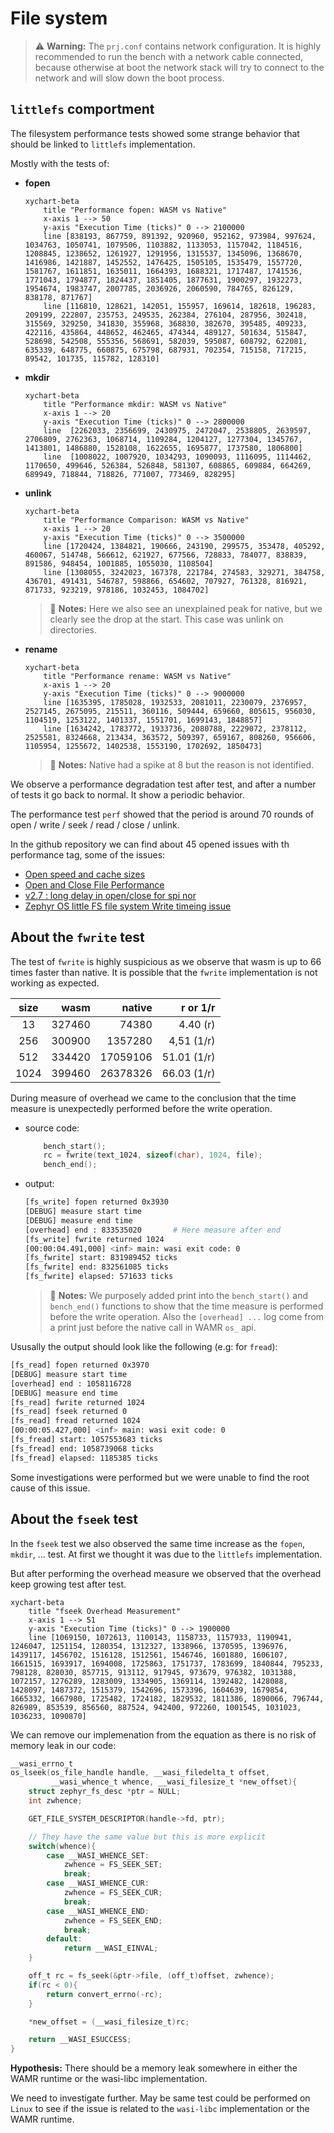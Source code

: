 # File system

>⚠️ **Warning:** The `prj.conf` contains network configuration. It is highly recommended to run the bench with a network cable connected, because otherwise at boot the network stack will try to connect to the network and will slow down the boot process.

## `littlefs` comportment
The filesystem performance tests showed some strange behavior that should be linked to `littlefs` implementation. 

Mostly with the tests of: 
* **fopen**
    ```mermaid
    xychart-beta
        title "Performance fopen: WASM vs Native"
        x-axis 1 --> 50
        y-axis "Execution Time (ticks)" 0 --> 2100000
        line [838193, 867759, 891392, 920960, 952162, 973984, 997624, 1034763, 1050741, 1079506, 1103882, 1133053, 1157042, 1184516, 1208845, 1238652, 1261927, 1291956, 1315537, 1345096, 1368670, 1416986, 1421887, 1452552, 1476425, 1505105, 1535479, 1557720, 1581767, 1611851, 1635011, 1664393, 1688321, 1717487, 1741536, 1771043, 1794877, 1824437, 1851405, 1877631, 1900297, 1932273, 1954674, 1983747, 2007785, 2036926, 2060590, 784765, 826129, 838178, 871767]
        line [116810, 128621, 142051, 155957, 169614, 182618, 196283, 209199, 222807, 235753, 249535, 262384, 276104, 287956, 302418, 315569, 329250, 341830, 355968, 368830, 382670, 395485, 409233, 422116, 435864, 448652, 462465, 474344, 489127, 501634, 515847, 528698, 542508, 555356, 568691, 582039, 595087, 608792, 622081, 635339, 648775, 660875, 675798, 687931, 702354, 715158, 717215, 89542, 101735, 115782, 128310]
    ```
* **mkdir**
    ```mermaid
    xychart-beta
        title "Performance mkdir: WASM vs Native"
        x-axis 1 --> 20
        y-axis "Execution Time (ticks)" 0 --> 2800000
        line  [2262033, 2356699, 2430975, 2472047, 2538805, 2639597, 2706809, 2762363, 1068714, 1109284, 1204127, 1277304, 1345767, 1413801, 1486880, 1528108, 1622655, 1695877, 1737580, 1806800]
        line  [1008022, 1007920, 1034293, 1090093, 1116095, 1114462, 1170650, 499646, 526384, 526848, 581307, 608865, 609884, 664269, 689949, 718844, 718826, 771007, 773469, 828295]
    ```
* **unlink** 
    ```mermaid
    xychart-beta
        title "Performance Comparison: WASM vs Native"
        x-axis 1 --> 20
        y-axis "Execution Time (ticks)" 0 --> 3500000
        line [1720424, 1384821, 190666, 243190, 299575, 353478, 405292, 460067, 514748, 566612, 621927, 677566, 728833, 784077, 838839, 891586, 948454, 1001885, 1055030, 1108504]
        line [1308055, 3242023, 167378, 221784, 274583, 329271, 384758, 436701, 491431, 546787, 598866, 654602, 707927, 761328, 816921, 871733, 923219, 978186, 1032453, 1084702]
    ```
    >📄 **Notes:** Here we also see an unexplained peak for native, but we clearly see the drop at the start. This case was unlink on directories.
* **rename** 
    ```mermaid
    xychart-beta
        title "Performance rename: WASM vs Native"
        x-axis 1 --> 20
        y-axis "Execution Time (ticks)" 0 --> 9000000
        line [1635395, 1785028, 1932533, 2081011, 2230079, 2376957, 2527145, 2675095, 215511, 360116, 509444, 659660, 805615, 956030, 1104519, 1253122, 1401337, 1551701, 1699143, 1848857]
        line [1634242, 1783772, 1933736, 2080788, 2229072, 2378112, 2525581, 8324668, 213434, 363572, 509397, 659167, 808260, 956606, 1105954, 1255672, 1402538, 1553190, 1702692, 1850473]
    ```
    >📄 **Notes:**  Native had a spike at 8 but the reason is not identified.

We observe a performance degradation test after test, and after a number of tests it go back to normal. It show a periodic behavior.

The performance test `perf` showed that the period is around 70 rounds of open / write / seek / read / close / unlink.

In the github repository we can find about 45 opened issues with th performance tag, some of the issues: 
* [Open speed and cache sizes](https://github.com/littlefs-project/littlefs/issues/783)
* [Open and Close File Performance](https://github.com/littlefs-project/littlefs/issues/214)
* [v2.7 : long delay in open/close for spi nor](https://github.com/littlefs-project/littlefs/issues/965)
* [Zephyr OS little FS file system Write timeing issue](https://github.com/littlefs-project/littlefs/issues/935)

## About the `fwrite` test
The test of `fwrite` is highly suspicious as we observe that wasm is up to 66 times faster than native. It is possible that the `fwrite` implementation is not working as expected.

| size | wasm    | native   | r or 1/r    |
| :--: | ------: | ------:  | ----------: |
| 13   | 327460  | 74380    | 4.40 (r)    |
| 256  | 300900  | 1357280  | 4,51 (1/r)  |
| 512  | 334420  | 17059106 | 51.01 (1/r) |
| 1024 | 399460  | 26378326 | 66.03 (1/r) |

During measure of overhead we came to the conclusion that the time measure is unexpectedly performed before the write operation. 

* source code:
    ```c
        bench_start();
        rc = fwrite(text_1024, sizeof(char), 1024, file);
        bench_end();
    ```

* output:
    ```bash
    [fs_write] fopen returned 0x3930
    [DEBUG] measure start time
    [DEBUG] measure end time
    [overhead] end : 833535020       # Here measure after end
    [fs_write] fwrite returned 1024
    [00:00:04.491,000] <inf> main: wasi exit code: 0
    [fs_fwrite] start: 831989452 ticks
    [fs_fwrite] end: 832561085 ticks
    [fs_fwrite] elapsed: 571633 ticks
    ```
    >📄 **Notes:** We purposely added print into the `bench_start()` and `bench_end()` functions to show that the time measure is performed before the write operation.
    Also the `[overhead] ...` log come from a print just before the native call in WAMR `os_` api.

Ususally the output should look like the following (e.g: for `fread`): 
```bash
[fs_read] fopen returned 0x3970
[DEBUG] measure start time
[overhead] end : 1058116728
[DEBUG] measure end time
[fs_read] fwrite returned 1024
[fs_read] fseek returned 0
[fs_read] fread returned 1024
[00:00:05.427,000] <inf> main: wasi exit code: 0
[fs_fread] start: 1057553683 ticks
[fs_fread] end: 1058739068 ticks
[fs_fread] elapsed: 1185385 ticks
```

Some investigations were performed but we were unable to find the root cause of this issue.

## About the `fseek` test
In the `fseek` test we also observed the same time increase as the `fopen`, `mkdir`, ... test. At first we thought it was due to the `littlefs` implementation. 

But after performing the overhead measure we observed that the overhead keep growing test after test. 

```mermaid
xychart-beta
    title "fseek Overhead Measurement"
    x-axis 1 --> 51
    y-axis "Execution Time (ticks)" 0 --> 1900000
    line [1069150, 1072613, 1100143, 1158733, 1157933, 1190941, 1246047, 1251154, 1280354, 1312327, 1338966, 1370595, 1396976, 1439117, 1456702, 1516128, 1512561, 1546746, 1601880, 1606107, 1661515, 1693917, 1694008, 1725863, 1751737, 1783699, 1840844, 795233, 798128, 828030, 857715, 913112, 917945, 973679, 976382, 1031388, 1072157, 1276289, 1283009, 1334905, 1369114, 1392482, 1428088, 1428097, 1487372, 1515379, 1542696, 1573396, 1604639, 1679854, 1665332, 1667980, 1725482, 1724182, 1829532, 1811386, 1890066, 796744, 826989, 853539, 856560, 887524, 942400, 972260, 1001545, 1031023, 1036233, 1090870]
```


We can remove our implemenation from the equation as there is no risk of memory leak in our code:
```c
__wasi_errno_t
os_lseek(os_file_handle handle, __wasi_filedelta_t offset,
         __wasi_whence_t whence, __wasi_filesize_t *new_offset){
    struct zephyr_fs_desc *ptr = NULL;
    int zwhence;

    GET_FILE_SYSTEM_DESCRIPTOR(handle->fd, ptr);

    // They have the same value but this is more explicit
    switch(whence){
        case __WASI_WHENCE_SET:
            zwhence = FS_SEEK_SET;
            break;
        case __WASI_WHENCE_CUR:
            zwhence = FS_SEEK_CUR;
            break;
        case __WASI_WHENCE_END:
            zwhence = FS_SEEK_END;
            break;
        default:
            return __WASI_EINVAL;
    }

    off_t rc = fs_seek(&ptr->file, (off_t)offset, zwhence);
    if(rc < 0){
        return convert_errno(-rc);
    }

    *new_offset = (__wasi_filesize_t)rc;

    return __WASI_ESUCCESS;
}
```
**Hypothesis:** There should be a memory leak somewhere in either the WAMR runtime or the wasi-libc implementation.

We need to investigate further. May be same test could be performed on `Linux` to see if the issue is related to the `wasi-libc` implementation or the WAMR runtime.
